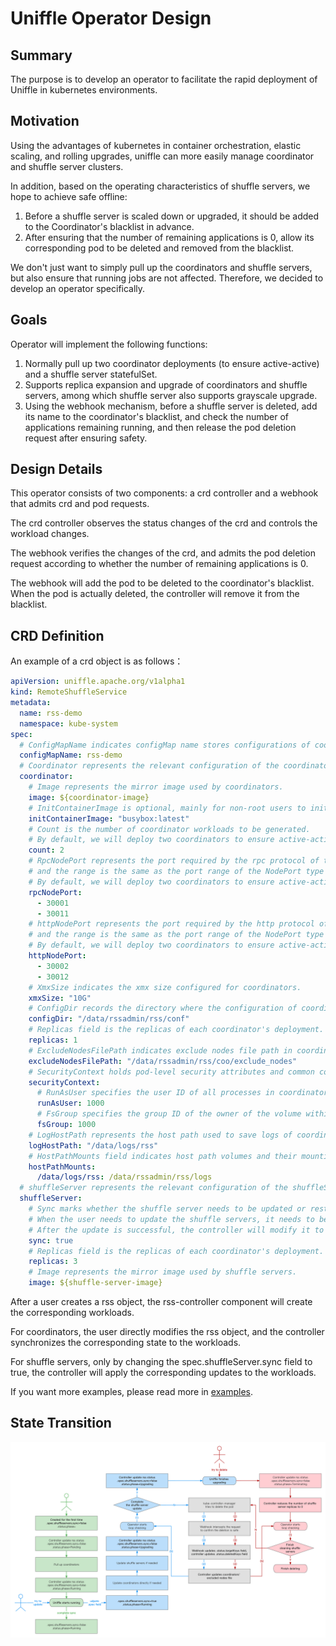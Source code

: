 <!--
  ~ Licensed to the Apache Software Foundation (ASF) under one or more
  ~ contributor license agreements.  See the NOTICE file distributed with
  ~ this work for additional information regarding copyright ownership.
  ~ The ASF licenses this file to You under the Apache License, Version 2.0
  ~ (the "License"); you may not use this file except in compliance with
  ~ the License.  You may obtain a copy of the License at
  ~
  ~    http://www.apache.org/licenses/LICENSE-2.0
  ~
  ~ Unless required by applicable law or agreed to in writing, software
  ~ distributed under the License is distributed on an "AS IS" BASIS,
  ~ WITHOUT WARRANTIES OR CONDITIONS OF ANY KIND, either express or implied.
  ~ See the License for the specific language governing permissions and
  ~ limitations under the License.
  -->

# Uniffle Operator Design

## Summary

The purpose is to develop an operator to facilitate the rapid deployment of Uniffle in kubernetes environments.

## Motivation

Using the advantages of kubernetes in container orchestration, elastic scaling, and rolling upgrades, uniffle can more
easily manage coordinator and shuffle server clusters.

In addition, based on the operating characteristics of shuffle servers, we hope to achieve safe offline:

1. Before a shuffle server is scaled down or upgraded, it should be added to the Coordinator's blacklist in advance.
2. After ensuring that the number of remaining applications is 0, allow its corresponding pod to be deleted and removed
   from the blacklist.

We don't just want to simply pull up the coordinators and shuffle servers, but also ensure that running jobs are not
affected. Therefore, we decided to develop an operator specifically.

## Goals

Operator will implement the following functions:

1. Normally pull up two coordinator deployments (to ensure active-active) and a shuffle server statefulSet.
2. Supports replica expansion and upgrade of coordinators and shuffle servers, among which shuffle server also supports
   grayscale upgrade.
3. Using the webhook mechanism, before a shuffle server is deleted, add its name to the coordinator's blacklist, and
   check the number of applications remaining running, and then release the pod deletion request after ensuring safety.

## Design Details

This operator consists of two components: a crd controller and a webhook that admits crd and pod requests.

The crd controller observes the status changes of the crd and controls the workload changes.

The webhook verifies the changes of the crd, and admits the pod deletion request according to whether the number of
remaining applications is 0.

The webhook will add the pod to be deleted to the coordinator's blacklist. When the pod is actually deleted, the
controller will remove it from the blacklist.

## CRD Definition

An example of a crd object is as follows：

```yaml
apiVersion: uniffle.apache.org/v1alpha1
kind: RemoteShuffleService
metadata:
  name: rss-demo
  namespace: kube-system
spec:
  # ConfigMapName indicates configMap name stores configurations of coordinators and shuffle servers.
  configMapName: rss-demo
  # Coordinator represents the relevant configuration of the coordinators.
  coordinator:
    # Image represents the mirror image used by coordinators.
    image: ${coordinator-image}
    # InitContainerImage is optional, mainly for non-root users to initialize host path permissions.
    initContainerImage: "busybox:latest"
    # Count is the number of coordinator workloads to be generated.
    # By default, we will deploy two coordinators to ensure active-active.
    count: 2
    # RpcNodePort represents the port required by the rpc protocol of the coordinators,
    # and the range is the same as the port range of the NodePort type service in kubernetes.
    # By default, we will deploy two coordinators to ensure active-active.
    rpcNodePort:
      - 30001
      - 30011
    # httpNodePort represents the port required by the http protocol of the coordinators,
    # and the range is the same as the port range of the NodePort type service in kubernetes.
    # By default, we will deploy two coordinators to ensure active-active.
    httpNodePort:
      - 30002
      - 30012
    # XmxSize indicates the xmx size configured for coordinators.
    xmxSize: "10G"
    # ConfigDir records the directory where the configuration of coordinators reside.
    configDir: "/data/rssadmin/rss/conf"
    # Replicas field is the replicas of each coordinator's deployment.
    replicas: 1
    # ExcludeNodesFilePath indicates exclude nodes file path in coordinators' containers.
    excludeNodesFilePath: "/data/rssadmin/rss/coo/exclude_nodes"
    # SecurityContext holds pod-level security attributes and common container settings.
    securityContext:
      # RunAsUser specifies the user ID of all processes in coordinator pods.
      runAsUser: 1000
      # FsGroup specifies the group ID of the owner of the volume within coordinator pods.
      fsGroup: 1000
    # LogHostPath represents the host path used to save logs of coordinators.
    logHostPath: "/data/logs/rss"
    # HostPathMounts field indicates host path volumes and their mounting path within coordinators' containers.
    hostPathMounts:
      /data/logs/rss: /data/rssadmin/rss/logs
  # shuffleServer represents the relevant configuration of the shuffleServers
  shuffleServer:
    # Sync marks whether the shuffle server needs to be updated or restarted.
    # When the user needs to update the shuffle servers, it needs to be set to true.
    # After the update is successful, the controller will modify it to false.
    sync: true
    # Replicas field is the replicas of each coordinator's deployment.
    replicas: 3
    # Image represents the mirror image used by shuffle servers.
    image: ${shuffle-server-image}
```

After a user creates a rss object, the rss-controller component will create the corresponding workloads.

For coordinators, the user directly modifies the rss object, and the controller synchronizes the corresponding state to
the workloads.

For shuffle servers, only by changing the spec.shuffleServer.sync field to true, the controller will apply the
corresponding updates to the workloads.

If you want more examples, please read more in [examples](02-examples.md).

## State Transition

![state transition](../img/rss-crd-state-transition.png)

